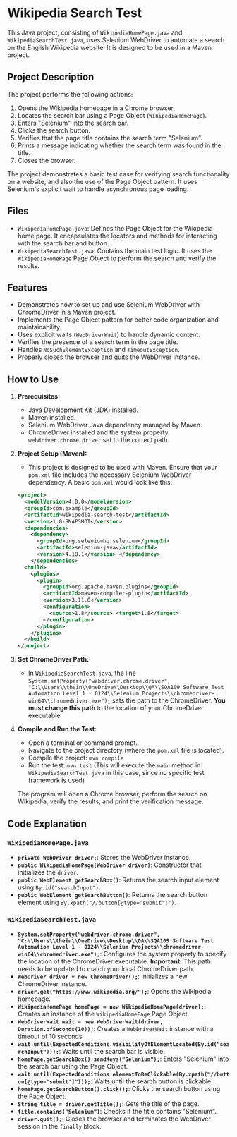 # Wikipedia Search Test

This Java project, consisting of `WikipediaHomePage.java` and `WikipediaSearchTest.java`, uses Selenium WebDriver to automate a search on the English Wikipedia website.  It is designed to be used in a Maven project.

## Project Description

The project performs the following actions:

1.  Opens the Wikipedia homepage in a Chrome browser.
2.  Locates the search bar using a Page Object (`WikipediaHomePage`).
3.  Enters "Selenium" into the search bar.
4.  Clicks the search button.
5.  Verifies that the page title contains the search term "Selenium".
6.  Prints a message indicating whether the search term was found in the title.
7.  Closes the browser.

The project demonstrates a basic test case for verifying search functionality on a website, and also the use of the Page Object pattern.  It uses Selenium's explicit wait to handle asynchronous page loading.

## Files

* `WikipediaHomePage.java`: Defines the Page Object for the Wikipedia home page.  It encapsulates the locators and methods for interacting with the search bar and button.
* `WikipediaSearchTest.java`: Contains the main test logic. It uses the `WikipediaHomePage` Page Object to perform the search and verify the results.

## Features

* Demonstrates how to set up and use Selenium WebDriver with ChromeDriver in a Maven project.
* Implements the Page Object pattern for better code organization and maintainability.
* Uses explicit waits (`WebDriverWait`) to handle dynamic content.
* Verifies the presence of a search term in the page title.
* Handles `NoSuchElementException` and `TimeoutException`.
* Properly closes the browser and quits the WebDriver instance.

## How to Use

1.  **Prerequisites:**
    * Java Development Kit (JDK) installed.
    * Maven installed.
    * Selenium WebDriver Java dependency managed by Maven.
    * ChromeDriver installed and the system property `webdriver.chrome.driver` set to the correct path.

2.  **Project Setup (Maven):**
    * This project is designed to be used with Maven.  Ensure that your `pom.xml` file includes the necessary Selenium WebDriver dependency.  A basic `pom.xml` would look like this:

    ```xml
    <project>
      <modelVersion>4.0.0</modelVersion>
      <groupId>com.example</groupId>
      <artifactId>wikipedia-search-test</artifactId>
      <version>1.0-SNAPSHOT</version>
      <dependencies>
        <dependency>
          <groupId>org.seleniumhq.selenium</groupId>
          <artifactId>selenium-java</artifactId>
          <version>4.18.1</version> </dependency>
        </dependencies>
      <build>
        <plugins>
          <plugin>
            <groupId>org.apache.maven.plugins</groupId>
            <artifactId>maven-compiler-plugin</artifactId>
            <version>3.11.0</version>
            <configuration>
              <source>1.8</source> <target>1.8</target>
            </configuration>
          </plugin>
        </plugins>
      </build>
    </project>
    ```

3.  **Set ChromeDriver Path:**
    * In `WikipediaSearchTest.java`, the line `System.setProperty("webdriver.chrome.driver", "C:\\Users\\thein\\OneDrive\\Desktop\\QA\\SQA109 Software Test Automation Level 1 - 0124\\Selenium Projects\\chromedriver-win64\\chromedriver.exe");` sets the path to the ChromeDriver.  **You must change this path** to the location of your ChromeDriver executable.

4.  **Compile and Run the Test:**
    * Open a terminal or command prompt.
    * Navigate to the project directory (where the `pom.xml` file is located).
    * Compile the project: `mvn compile`
    * Run the test: `mvn test`  (This will execute the `main` method in `WikipediaSearchTest.java` in this case, since no specific test framework is used)

    The program will open a Chrome browser, perform the search on Wikipedia, verify the results, and print the verification message.

## Code Explanation

###   `WikipediaHomePage.java`

* **`private WebDriver driver;`**:  Stores the WebDriver instance.
* **`public WikipediaHomePage(WebDriver driver)`**:  Constructor that initializes the `driver`.
* **`public WebElement getSearchBox()`**:  Returns the search input element using `By.id("searchInput")`.
* **`public WebElement getSearchButton()`**:  Returns the search button element using `By.xpath("//button[@type='submit']")`.

###   `WikipediaSearchTest.java`

* **`System.setProperty("webdriver.chrome.driver", "C:\\Users\\thein\\OneDrive\\Desktop\\QA\\SQA109 Software Test Automation Level 1 - 0124\\Selenium Projects\\chromedriver-win64\\chromedriver.exe");`**:  Configures the system property to specify the location of the ChromeDriver executable.  **Important:** This path needs to be updated to match your local ChromeDriver path.
* **`WebDriver driver = new ChromeDriver();`**:  Initializes a new ChromeDriver instance.
* **`driver.get("https://www.wikipedia.org/");`**:  Opens the Wikipedia homepage.
* **`WikipediaHomePage homePage = new WikipediaHomePage(driver);`**:  Creates an instance of the `WikipediaHomePage` Page Object.
* **`WebDriverWait wait = new WebDriverWait(driver, Duration.ofSeconds(10));`**:  Creates a `WebDriverWait` instance with a timeout of 10 seconds.
* **`wait.until(ExpectedConditions.visibilityOfElementLocated(By.id("searchInput")));`**:  Waits until the search bar is visible.
* **`homePage.getSearchBox().sendKeys("Selenium");`**:  Enters "Selenium" into the search bar using the Page Object.
* **`wait.until(ExpectedConditions.elementToBeClickable(By.xpath("//button[@type='submit']")));`**: Waits until the search button is clickable.
* **`homePage.getSearchButton().click();`**:  Clicks the search button using the Page Object.
* **`String title = driver.getTitle();`**:  Gets the title of the page.
* **`title.contains("Selenium")`**:  Checks if the title contains "Selenium".
* **`driver.quit();`**: Closes the browser and terminates the WebDriver session in the `finally` block.
